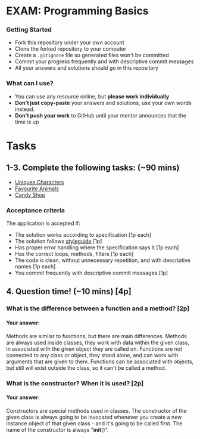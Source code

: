 # EXAM: Programming Basics

### Getting Started
 - Fork this repository under your own account
 - Clone the forked repository to your computer
 - Create a `.gitignore` file so generated files won't be committed
 - Commit your progress frequently and with descriptive commit messages
 - All your answers and solutions should go in this repository

### What can I use?
- You can use any resource online, but **please work individually**
- **Don't just copy-paste** your answers and solutions, use your own words instead.
- **Don't push your work** to GitHub until your mentor announces that the time is up


# Tasks
## 1-3. Complete the following tasks: (~90 mins)
- [Uniques Characters](uniquechars/unique_chars.py)
- [Favourite Animals](favouriteanimals/favourite_animals.py)
- [Candy Shop](candyshop/candy_shop.py)

### Acceptance criteria
The application is accepted if:
- The solution works according to specification [1p each]
- The solution follows [styleguide](https://google.github.io/styleguide/pyguide.html) [1p]
- Has proper error handling where the specification says it [1p each]
- Has the correct loops, methods, filters [1p each]
- The code is clean, without unnecessary repetition, and with descriptive names [1p each]
- You commit frequently with descriptive commit messages [1p]

## 4. Question time! (~10 mins) [4p]

###  What is the difference between a function and a method? [2p]
#### Your answer:
Methods are similar to functions, but there are main differences. Methods are always used inside classes, they work with data within the given class, in associated with the given object they are called on. Functions are not connected to any class or object, they stand alone, and can work with arguments that are given to them. Functions can be associated with objects, but still will exist outside the class, so it can't be called a method.

### What is the constructor? When it is used? [2p]
#### Your answer:
Constructors are special methods used in classes. The constructor of the given class is always going to be invocated whenever you create a new instance object of that given class - and it's going to be called first. The name of the constructor is always "__init__()".